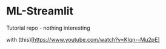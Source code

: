 # ML-Streamlit
Tutorial repo - nothing interesting

with (this)[https://www.youtube.com/watch?v=Klqn--Mu2pE]
